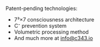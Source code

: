 Patent-pending technologies:
- 7³×7 consciousness architecture
- C⁻ prevention system
- Volumetric processing method
- And much more at info@c343.io
